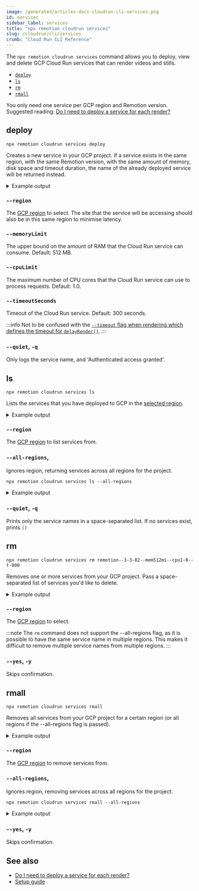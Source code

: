 ```yaml
---
image: /generated/articles-docs-cloudrun-cli-services.png
id: services
sidebar_label: services
title: "npx remotion cloudrun services"
slug: /cloudrun/cli/services
crumb: "Cloud Run CLI Reference"
---
```


The `npx remotion cloudrun services` command allows you to deploy, view and delete GCP Cloud Run services that can render videos and stills.

- [`deploy`](#deploy)
- [`ls`](#ls)
- [`rm`](#rm)
- [`rmall`](#rmall)

You only need one service per GCP region and Remotion version. Suggested reading: [Do I need to deploy a service for each render?](/docs/cloudrun/faq#do-i-need-to-deploy-a-service-for-each-render)

## deploy

```
npx remotion cloudrun services deploy
```

Creates a new service in your GCP project. If a service exists in the same region, with the same Remotion version, with the same amount of memory, disk space and timeout duration, the name of the already deployed service will be returned instead.

<details>
<summary>
Example output
</summary>
<pre>
Validating Deployment of Cloud Run Service:

    Remotion Version = 3.3.82
    Service Memory Limit = 512Mi
    Service CPU Limit = 1.0
    Service Timeout In Seconds = 300
    Project Name = remotion-6
    Region = us-east1

Deploying Cloud Run Service...

<br/>
🎉 Cloud Run Deployed! 🎉

    Full Service Name = projects/remotion-6/locations/us-east1/services/remotion--3-3-82--mem512mi--cpu1-0--t-300
    Cloud Run URL = https://remotion--3-3-82--mem512mi--cpu1-0--t-300-abcdefg-ue.a.run.app
    Project = remotion-6
    GCP Console URL = https://console.cloud.google.com/run/detail/us-east1/remotion--3-3-82--mem512mi--cpu1-0--t-300/logs

<br/>

</pre>
</details>

### `--region`

The [GCP region](/docs/cloudrun/region-selection) to select. The site that the service will be accessing should also be in this same region to minimise latency.

### `--memoryLimit`

The upper bound on the amount of RAM that the Cloud Run service can consume. Default: 512 MB.

### `--cpuLimit`

The maximum number of CPU cores that the Cloud Run service can use to process requests. Default: 1.0.

### `--timeoutSeconds`

Timeout of the Cloud Run service. Default: 300 seconds.

:::info
Not to be confused with the [`--timeout` flag when rendering which defines the timeout for `delayRender()`](/docs/cli/render#--timeout).
:::

### `--quiet`, `-q`

Only logs the service name, and 'Authenticated access granted'.

## ls

```
npx remotion cloudrun services ls
```

Lists the services that you have deployed to GCP in the [selected region](/docs/cloudrun/region-selection).

<details>
<summary>
Example output
</summary>
<pre>
2 services in us-east1<br/><br/>
Service name:      remotion--3-3-92--mem512mi--cpu2--t-1200<br/>
Version:           3.3.92<br/>
CPU Limit:         2<br/>
Memory Limit:      512Mi<br/>
Timeout:           1200sec<br/>
Region:            us-east1<br/>
Service URL:       https://remotion--3-3-92--mem512mi--cpu2--t-1200-1a2b3c4d5e-ue.a.run.app<br/>
GCP Console URL:   https://console.cloud.google.com/run/detail/us-east1/remotion--3-3-92--mem512mi--cpu2--t-1200/logs<br/><br/>
Service name:      remotion--3-3-82--mem512mi--cpu1-0--t-800<br/>
Version:           3.3.82<br/>
CPU Limit:         1.0<br/>
Memory Limit:      512Mi<br/>
Timeout:           800sec<br/>
Region:            us-east1<br/>
Service URL:       https://remotion--3-3-82--mem512mi--cpu1-0--t-800-1a2b3c4d5e-ue.a.run.app<br/>
GCP Console URL:   https://console.cloud.google.com/run/detail/us-east1/remotion--3-3-82--mem512mi--cpu1-0--t-800/logs<br/><br/>
</pre>
</details>

### `--region`

The [GCP region](/docs/cloudrun/region-selection) to list services from.

### `--all-regions`,

Ignores region, returning services across all regions for the project.

```
npx remotion cloudrun services ls --all-regions
```

<details>
<summary>
Example output
</summary>
<pre>
3 services in all regions<br/><br/>
Service name:      remotion--3-3-82--mem512mi--cpu1-0--t-800<br/>
Version:           3.3.82<br/>
CPU Limit:         1.0<br/>
Memory Limit:      512Mi<br/>
Timeout:           800sec<br/>
Region:            us-central1<br/>
Service URL:       https://remotion--3-3-82--mem512mi--cpu1-0--t-800-1a2b3c4d5e-uc.a.run.app<br/>
GCP Console URL:   https://console.cloud.google.com/run/detail/us-central1/remotion--3-3-82--mem512mi--cpu1-0--t-800/logs<br/><br/>
Service name:      remotion--3-3-92--mem512mi--cpu2--t-1200<br/>
Version:           3.3.92<br/>
CPU Limit:         2<br/>
Memory Limit:      512Mi<br/>
Timeout:           1200sec<br/>
Region:            us-east1<br/>
Service URL:       https://remotion--3-3-92--mem512mi--cpu2--t-1200-1a2b3c4d5e-ue.a.run.app<br/>
GCP Console URL:   https://console.cloud.google.com/run/detail/us-east1/remotion--3-3-92--mem512mi--cpu2--t-1200/logs<br/><br/>
Service name:      remotion--3-3-82--mem512mi--cpu1-0--t-800<br/>
Version:           3.3.82<br/>
CPU Limit:         1.0<br/>
Memory Limit:      512Mi<br/>
Timeout:           800sec<br/>
Region:            us-east1<br/>
Service URL:       https://remotion--3-3-82--mem512mi--cpu1-0--t-800-1a2b3c4d5e-ue.a.run.app<br/>
GCP Console URL:   https://console.cloud.google.com/run/detail/us-east1/remotion--3-3-82--mem512mi--cpu1-0--t-800/logs
</pre>
</details>

### `--quiet`, `-q`

Prints only the service names in a space-separated list. If no services exist, prints `()`

## rm

```
npx remotion cloudrun services rm remotion--3-3-82--mem512mi--cpu1-0--t-800
```

Removes one or more services from your GCP project. Pass a space-separated list of services you'd like to delete.

<details>
<summary>
Example output
</summary>
<pre>
<br/>
Service name:      remotion--3-3-82--mem2gi--cpu1-0--t-800<br/>
Version:           3.3.82<br/>
CPU Limit:         1.0<br/>
Memory Limit:      2Gi<br/>
Timeout:           300sec<br/>
Region:            us-east1<br/>
Service URL:       https://remotion--3-3-82--mem2gi--cpu1-0--t-800-1a2b3c4d5e-ue.a.run.app<br/>
GCP Console URL:   https://console.cloud.google.com/run/detail/us-east1/remotion--3-3-82--mem2gi--cpu1-0--t-800/logs
Delete? (Y/n):  Y<br/>
Deleted!
<br/>

</pre>
</details>

### `--region`

The [GCP region](/docs/cloudrun/region-selection) to select.

:::note
The `rm` command does not support the --all-regions flag, as it is possible to have the same service name in multiple regions. This makes it difficult to remove multiple service names from multiple regions.
:::

### `--yes`, `-y`

Skips confirmation.

## rmall

```
npx remotion cloudrun services rmall
```

Removes all services from your GCP project for a certain region (or all regions if the --all-regions flag is passed).

<details>
<summary>
Example output
</summary>
<pre>
2 services in us-east1<br/><br/>
Service name:      remotion--3-3-92--mem512mi--cpu2--t-1200<br/>
Version:           3.3.92<br/>
CPU Limit:         2<br/>
Memory Limit:      512Mi<br/>
Timeout:           1200sec<br/>
Region:            us-east1<br/>
Service URL:       https://remotion--3-3-92--mem512mi--cpu2--t-1200-1a2b3c4d5e-ue.a.run.app<br/>
GCP Console URL:   https://console.cloud.google.com/run/detail/us-east1/remotion--3-3-92--mem512mi--cpu2--t-1200/logs<br/><br/>
Delete? (Y/n) n<br/>
Skipping service - remotion--3-3-92--mem512mi--cpu2--t-1200.<br/><br/>
Service name:      remotion--3-3-82--mem512mi--cpu1-0--t-800<br/>
Version:           3.3.82<br/>
CPU Limit:         1.0<br/>
Memory Limit:      512Mi<br/>
Timeout:           800sec<br/>
Region:            us-east1<br/>
Service URL:       https://remotion--3-3-82--mem512mi--cpu1-0--t-800-1a2b3c4d5e-ue.a.run.app<br/>
GCP Console URL:   https://console.cloud.google.com/run/detail/us-east1/remotion--3-3-82--mem512mi--cpu1-0--t-800/logs<br/><br/>
Delete? (Y/n) n<br/>
Skipping service - remotion--3-3-82--mem512mi--cpu1-0--t-800.<br/>
</pre>
</details>

### `--region`

The [GCP region](/docs/cloudrun/region-selection) to remove services from.

### `--all-regions`,

Ignores region, removing services across all regions for the project.

```
npx remotion cloudrun services rmall --all-regions
```

<details>
<summary>
Example output
</summary>
<pre>
3 services in all regions<br/><br/>
Service name:      remotion--3-3-82--mem512mi--cpu1-0--t-800<br/>
Version:           3.3.82<br/>
CPU Limit:         1.0<br/>
Memory Limit:      512Mi<br/>
Timeout:           800sec<br/>
Region:            us-central1<br/>
Service URL:       https://remotion--3-3-82--mem512mi--cpu1-0--t-800-1a2b3c4d5e-ue.a.run.app<br/>
GCP Console URL:   https://console.cloud.google.com/run/detail/us-central1/remotion--3-3-82--mem512mi--cpu1-0--t-800/logs<br/><br/>
Delete? (Y/n) n<br/>
Service name:      remotion--3-3-92--mem512mi--cpu2--t-1200<br/>
Version:           3.3.92<br/>
CPU Limit:         2<br/>
Memory Limit:      512Mi<br/>
Timeout:           1200sec<br/>
Region:            us-east1<br/>
Service URL:       https://remotion--3-3-92--mem512mi--cpu2--t-1200-1a2b3c4d5e-ue.a.run.app<br/>
GCP Console URL:   https://console.cloud.google.com/run/detail/us-east1/remotion--3-3-92--mem512mi--cpu2--t-1200/logs<br/><br/>
Delete? (Y/n) n<br/>
Skipping service - remotion--3-3-92--mem512mi--cpu2--t-1200.<br/><br/>
Service name:      remotion--3-3-82--mem512mi--cpu1-0--t-800<br/>
Version:           3.3.82<br/>
CPU Limit:         1.0<br/>
Memory Limit:      512Mi<br/>
Timeout:           800sec<br/>
Region:            us-east1<br/>
Service URL:       https://remotion--3-3-82--mem512mi--cpu1-0--t-800-1a2b3c4d5e-ue.a.run.app<br/>
GCP Console URL:   https://console.cloud.google.com/run/detail/us-east1/remotion--3-3-82--mem512mi--cpu1-0--t-800/logs<br/><br/>
Delete? (Y/n) n<br/>
Skipping service - remotion--3-3-82--mem512mi--cpu1-0--t-800.<br/>
</pre>
</details>

### `--yes`, `-y`

Skips confirmation.

## See also

- [Do I need to deploy a service for each render?](/docs/cloudrun/faq#do-i-need-to-deploy-a-service-for-each-render)
- [Setup guide](/docs/cloudrun/setup)
